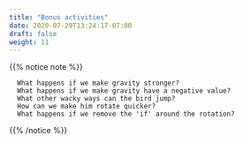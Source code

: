 ```yaml
---
title: "Bonus activities"
date: 2020-07-29T13:24:17-07:00
draft: false
weight: 11
---
```


{{% notice note %}}

      What happens if we make gravity stronger?
      What happens if we make gravity have a negative value?
      What other wacky ways can the bird jump?
      How can we make him rotate quicker?
      What happens if we remove the 'if' around the rotation?

{{% /notice %}}

